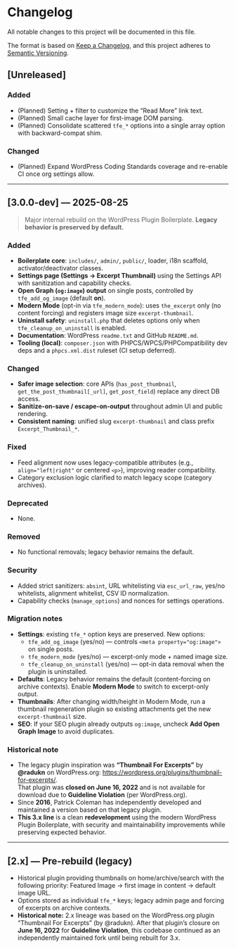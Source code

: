 # Changelog
All notable changes to this project will be documented in this file.

The format is based on [Keep a Changelog](https://keepachangelog.com/en/1.1.0/),
and this project adheres to [Semantic Versioning](https://semver.org/spec/v2.0.0.html).

## [Unreleased]
### Added
- (Planned) Setting + filter to customize the “Read More” link text.
- (Planned) Small cache layer for first-image DOM parsing.
- (Planned) Consolidate scattered `tfe_*` options into a single array option with backward-compat shim.

### Changed
- (Planned) Expand WordPress Coding Standards coverage and re-enable CI once org settings allow.

---

## [3.0.0-dev] — 2025-08-25
> Major internal rebuild on the WordPress Plugin Boilerplate. **Legacy behavior is preserved by default.**

### Added
- **Boilerplate core**: `includes/`, `admin/`, `public/`, loader, i18n scaffold, activator/deactivator classes.
- **Settings page (Settings → Excerpt Thumbnail)** using the Settings API with sanitization and capability checks.
- **Open Graph (`og:image`) output** on single posts, controlled by `tfe_add_og_image` (default **on**).
- **Modern Mode** (opt-in via `tfe_modern_mode`): uses `the_excerpt` only (no content forcing) and registers image size `excerpt-thumbnail`.
- **Uninstall safety**: `uninstall.php` that deletes options only when `tfe_cleanup_on_uninstall` is enabled.
- **Documentation**: WordPress `readme.txt` and GitHub `README.md`.
- **Tooling (local)**: `composer.json` with PHPCS/WPCS/PHPCompatibility dev deps and a `phpcs.xml.dist` ruleset (CI setup deferred).

### Changed
- **Safer image selection**: core APIs (`has_post_thumbnail`, `get_the_post_thumbnail[_url]`, `get_post_field`) replace any direct DB access.
- **Sanitize-on-save / escape-on-output** throughout admin UI and public rendering.
- **Consistent naming**: unified slug `excerpt-thumbnail` and class prefix `Excerpt_Thumbnail_*`.

### Fixed
- Feed alignment now uses legacy-compatible attributes (e.g., `align="left|right"` or centered `<p>`), improving reader compatibility.
- Category exclusion logic clarified to match legacy scope (category archives).

### Deprecated
- None.

### Removed
- No functional removals; legacy behavior remains the default.

### Security
- Added strict sanitizers: `absint`, URL whitelisting via `esc_url_raw`, yes/no whitelists, alignment whitelist, CSV ID normalization.
- Capability checks (`manage_options`) and nonces for settings operations.

### Migration notes
- **Settings**: existing `tfe_*` option keys are preserved. New options:
  - `tfe_add_og_image` (yes/no) — controls `<meta property="og:image">` on single posts.
  - `tfe_modern_mode` (yes/no) — excerpt-only mode + named image size.
  - `tfe_cleanup_on_uninstall` (yes/no) — opt-in data removal when the plugin is uninstalled.
- **Defaults**: Legacy behavior remains the default (content-forcing on archive contexts). Enable **Modern Mode** to switch to excerpt-only output.
- **Thumbnails**: After changing width/height in Modern Mode, run a thumbnail regeneration plugin so existing attachments get the new `excerpt-thumbnail` size.
- **SEO**: If your SEO plugin already outputs `og:image`, uncheck **Add Open Graph Image** to avoid duplicates.

### Historical note
- The legacy plugin inspiration was **“Thumbnail For Excerpts”** by **@radukn** on WordPress.org: <https://wordpress.org/plugins/thumbnail-for-excerpts/>.  
  That plugin was **closed on June 16, 2022** and is not available for download due to **Guideline Violation** (per WordPress.org).  
- Since **2016**, Patrick Coleman has independently developed and maintained a version based on that legacy plugin.  
- **This 3.x line** is a clean **redevelopment** using the modern WordPress Plugin Boilerplate, with security and maintainability improvements while preserving expected behavior.

---

## [2.x] — Pre-rebuild (legacy)
- Historical plugin providing thumbnails on home/archive/search with the following priority:
  Featured Image → first image in content → default image URL.
- Options stored as individual `tfe_*` keys; legacy admin page and forcing of excerpts on archive contexts.
- **Historical note:** 2.x lineage was based on the WordPress.org plugin “Thumbnail For Excerpts” (by @radukn). After that plugin’s closure on **June 16, 2022** for **Guideline Violation**, this codebase continued as an independently maintained fork until being rebuilt for 3.x.
